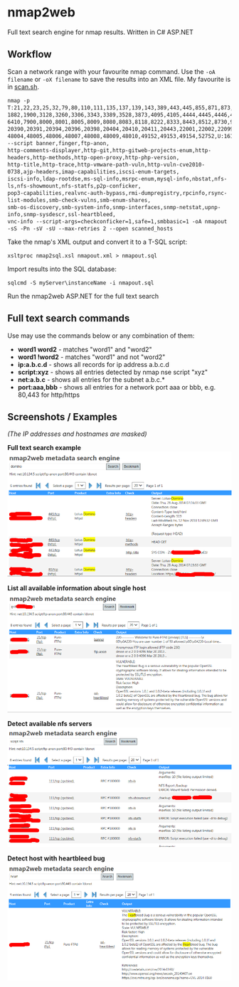 # nmap2web
Full text search engine for nmap  results. Written in C# ASP.NET

## Workflow

Scan a network range with your favourite nmap command. Use the `-oA filename` or `-oX filename` to save the results into an XML file.
My favourite is in [scan.sh](scan.sh).
  
    nmap -p T:21,22,23,25,32,79,80,110,111,135,137,139,143,389,443,445,855,871,873,993,995,1090,1098,1099,1100,1101,1198,1433,1556,1577,
    1882,1900,3128,3260,3306,3343,3389,3528,3873,4095,4105,4444,4445,4446,4447,4448,4457,4712,4713,4750,5001,5353,5666,5701,5900,6400,
    6410,7900,8000,8001,8005,8009,8080,8083,8118,8222,8333,8443,8512,8730,9092,10000,12489,13184,13724,13782,17185,18080,20080,20389,
    20390,20391,20394,20396,20398,20404,20410,20411,20443,22001,22002,22099,27864,36972,44441,44442,44443,44444,47001,48000,48001,
    48004,48005,48006,48007,48008,48009,48010,49152,49153,49154,52752,U:161 --script banner,finger,ftp-anon,
    http-comments-displayer,http-git,http-gitweb-projects-enum,http-headers,http-methods,http-open-proxy,http-php-version,
    http-title,http-trace,http-vmware-path-vuln,http-vuln-cve2010-0738,ajp-headers,imap-capabilities,iscsi-enum-targets,
    iscsi-info,ldap-rootdse,ms-sql-info,msrpc-enum,mysql-info,nbstat,nfs-ls,nfs-showmount,nfs-statfs,p2p-conficker,
    pop3-capabilities,realvnc-auth-bypass,rmi-dumpregistry,rpcinfo,rsync-list-modules,smb-check-vulns,smb-enum-shares,
    smb-os-discovery,smb-system-info,snmp-interfaces,snmp-netstat,upnp-info,snmp-sysdescr,ssl-heartbleed,
    vnc-info --script-args=checkconficker=1,safe=1,smbbasic=1 -oA nmapout -sS -Pn -sV -sU --max-retries 2 --open scanned_hosts

Take the nmap's XML output and convert it to a T-SQL script:

    xsltproc nmap2sql.xsl nmapout.xml > nmapout.sql
  
Import results into the SQL database:

    sqlcmd -S myServer\instanceName -i nmapout.sql

Run the nmap2web ASP.NET for the full text search

## Full text search commands

Use may use the commands below or any combination of them:

- **word1 word2** - matches "word1" and "word2"
- **word1 !word2** - matches "word1" and not "word2"
- **ip:a.b.c.d** - shows all records for ip address a.b.c.d
- **script:xyz** - shows all entries detected by nmap nse script "xyz"
- **net:a.b.c** - shows all entries for the subnet a.b.c.\*
- **port:aaa,bbb** - shows all entries for a network port aaa or bbb, e.g. 80,443 for http/https

## Screenshots / Examples

_(The IP addresses and hostnames are masked)_

__Full text search example__
![fulltext.png](images/screen_fulltext.png)

__List all available information about single host__
![ip.png](images/screen_ip.png)

__Detect available nfs servers__
![detectnfs.png](images/screen_detectnfs.png)

__Detect host with heartbleed bug__
![detectheartbleed.png](images/screen_detectheartbleed.png)
